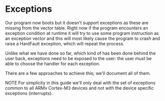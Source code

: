 # Exceptions

Our program now boots but it doesn't support exceptions as these are missing from the vector table.
Right now if the program encounters an exception condition at runtime it will try to use some
program instruction as an exception vector and this will most likely cause the program to crash and
raise a HardFault exception, which will repeat the process.

Unlike what we have done so far, which kind of has been done behind the user back, exceptions need
to be exposed to the user: the user must be able to choose the handler for each exception.

There are a few approaches to achieve this; we'll document all of them.

NOTE For simplicity in this guide we'll only deal with the set of exceptions common to all ARMv
Cortex-M3 devices and not with the device specific exceptions (interrupts).
